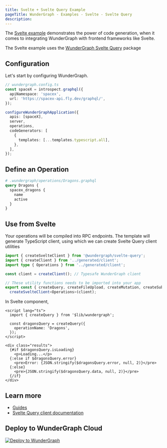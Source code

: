 ```yaml
---
title: Svelte + Svelte Query Example
pageTitle: WunderGraph - Examples - Svelte - Svelte Query
description:
---
```


The [Svelte example](https://github.com/wundergraph/wundergraph/tree/main/examples/vite-svelte) demonstrates the power of
code generation,
when it comes to integrating WunderGraph with frontend frameworks like Svelte.

The Svelte example uses the [WunderGraph Svelte Query](/docs/clients-reference/svelte-query) package

## Configuration

Let's start by configuring WunderGraph.

```typescript
// wundergraph.config.ts
const spaceX = introspect.graphql({
  apiNamespace: 'spacex',
  url: 'https://spacex-api.fly.dev/graphql/',
});

configureWunderGraphApplication({
  apis: [spaceX],
  server,
  operations,
  codeGenerators: [
    {
      templates: [...templates.typescript.all],
    },
  ],
});
```

## Define an Operation

```graphql
# .wundergraph/operations/Dragons.graphql
query Dragons {
  spacex_dragons {
    name
    active
  }
}
```

## Use from Svelte

Your operations will be compiled into RPC endpoints. The template will generate TypeScript client, using which we can create Svelte Query client utilities

```ts
import { createSvelteClient } from '@wundergraph/svelte-query';
import { createClient } from '../generated/client';
import type { Operations } from '../generated/client';

const client = createClient(); // Typesafe WunderGraph client

// These utility functions needs to be imported into your app
export const { createQuery, createFileUpload, createMutation, createSubscription, getAuth, getUser, queryKey } =
  createSvelteClient<Operations>(client);
```

In Svelte component,

```svelte
<script lang="ts">
  import { createQuery } from '$lib/wundergraph';

  const dragonsQuery = createQuery({
    operationName: 'Dragons',
  });
</script>

<div class="results">
  {#if $dragonsQuery.isLoading}
    <p>Loading...</p>
  {:else if $dragonsQuery.error}
    <pre>Error: {JSON.stringify($dragonsQuery.error, null, 2)}</pre>
  {:else}
    <pre>{JSON.stringify($dragonsQuery.data, null, 2)}</pre>
  {/if}
</div>
```

## Learn more

- [Guides](/docs/guides)
- [Svelte Query client documentation](/docs/clients-reference/svelte-query)

## Deploy to WunderGraph Cloud

[![Deploy to WunderGraph](https://wundergraph.com/button)](https://cloud.wundergraph.com/new/clone?templateName=vite-svelte)
